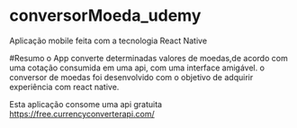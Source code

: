 # conversorMoeda_udemy
Aplicação mobile feita com a tecnologia React Native

#Resumo
o App converte determinadas valores de moedas,de acordo com uma cotação consumida em uma api, com uma interface amigável.
o conversor de moedas foi desenvolvido com o objetivo de adquirir experiência com react native.



Esta aplicação consome uma api gratuita https://free.currencyconverterapi.com/ 
